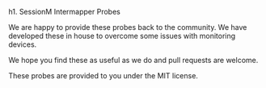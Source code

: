 h1. SessionM Intermapper Probes

We are happy to provide these probes back to the community.  We have developed these in house to overcome some issues with monitoring devices.

We hope you find these as useful as we do and pull requests are welcome.

These probes are provided to you under the MIT license.
